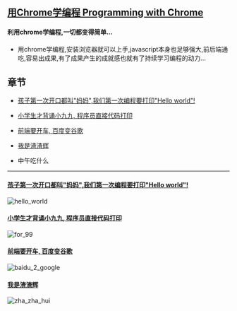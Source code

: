 ## [用Chrome学编程 Programming with Chrome](https://zhaoolee.com/ProgrammingWithChrome/)


#### 利用chrome学编程,一切都变得简单...

- 用chrome学编程,安装浏览器就可以上手,javascript本身也足够强大,前后端通吃,容易出成果,有了成果产生的成就感也就有了持续学习编程的动力...

## 章节

- [孩子第一次开口都叫"妈妈",我们第一次编程要打印"Hello world"!](https://zhaoolee.com/ProgrammingWithChrome/hello_world/)


- [小学生才背诵小九九, 程序员直接代码打印](https://zhaoolee.com/ProgrammingWithChrome/for_99/)


- [前端要开车, 百度变谷歌](https://zhaoolee.com/ProgrammingWithChrome/baidu_2_google/)

- [我是渣渣辉](https://zhaoolee.com/ProgrammingWithChrome/zha_zha_hui/)


- 中午吃什么




---


#### [孩子第一次开口都叫"妈妈",我们第一次编程要打印"Hello world"!](https://zhaoolee.com/ProgrammingWithChrome/hello_world/)


![hello_world](https://user-images.githubusercontent.com/15868458/62909969-4bcb8180-bdb1-11e9-9d45-2179564c1828.gif)



#### [小学生才背诵小九九, 程序员直接代码打印](https://zhaoolee.com/ProgrammingWithChrome/for_99/)


![for_99](https://user-images.githubusercontent.com/15868458/62908815-7e26b000-bdac-11e9-86ec-97251deb2ae0.gif)



#### [前端要开车, 百度变谷歌](https://zhaoolee.com/ProgrammingWithChrome/baidu_2_google/)

![baidu_2_google](https://user-images.githubusercontent.com/15868458/62856847-8e954700-bd28-11e9-8797-76e014ce06d3.gif)


#### [我是渣渣辉](https://zhaoolee.com/ProgrammingWithChrome/zha_zha_hui/)

![zha_zha_hui](https://user-images.githubusercontent.com/15868458/62918966-d8873700-bdd3-11e9-8a64-02fe0fc3d170.gif)

